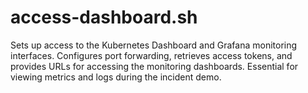 # access-dashboard.sh

Sets up access to the Kubernetes Dashboard and Grafana monitoring interfaces. Configures port forwarding, retrieves access tokens, and provides URLs for accessing the monitoring dashboards. Essential for viewing metrics and logs during the incident demo. 